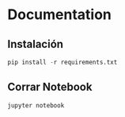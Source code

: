 # Documentation

## Instalación

```py
pip install -r requirements.txt
```

## Corrar Notebook

```py
jupyter notebook
```
